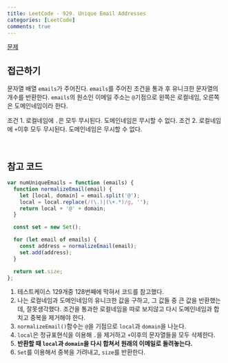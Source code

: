 ```yaml
---
title: LeetCode - 929. Unique Email Addresses
categories: [LeetCode]
comments: true
---
```


[문제](https://leetcode.com/problems/unique-email-addresses/)

## 접근하기

문자열 배열 `emails`가 주어진다. `emails`를 주어진 조건을 통과 후 유니크한 문자열의 개수를 반환한다. `emails`의 원소인 이메일 주소는 `@`기점으로 왼쪽은 로컬네임, 오른쪽은 도메인네임이라 한다.

조건 1. 로컬네임에 `.`은 모두 무시된다. 도메인네임은 무시할 수 없다.
조건 2. 로컬네임에 `+`이후 모두 무시된다. 도메인네임은 무시할 수 없다.

<br>

## 참고 코드

```js
var numUniqueEmails = function (emails) {
  function normalizeEmail(email) {
    let [local, domain] = email.split('@');
    local = local.replace(/(\.)|(\+.*)/g, '');
    return local + '@' + domain;
  }

  const set = new Set();

  for (let email of emails) {
    const address = normalizeEmail(email);
    set.add(address);
  }

  return set.size;
};
```

1. 테스트케이스 129개중 128번째에 막혀서 코드를 참고했다.
2. 나는 로컬네임과 도메인네임의 유니크한 값을 구하고, 그 값들 중 큰 값을 반환했는데, 잘못생각했다. 조건을 통과한 로컬네임을 따로 보지않고 다시 도메인네임과 합치고 중복을 제거해야 한다.
3. `normalizeEmail()`함수는 `@`을 기점으로 `local`과 `domain`을 나눈다.
4. `local`은 정규표현식을 이용해 `.`을 제거하고 `+`이후의 문자열들을 모두 삭제한다.
5. **반환할 때 `local`과 `domain`을 다시 합쳐서 원래의 이메일로 돌려놓는다.**
6. `Set`를 이용해서 중복을 가려내고, `size`를 반환한다.
